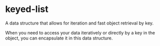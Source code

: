 # keyed-list
A data structure that allows for iteration and fast object retrieval by key.

When you need to access your data iteratively or directly by a key in the object, you can encapsulate it in this data structure.
